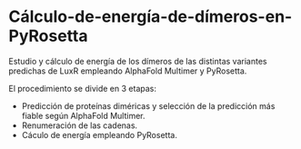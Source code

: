 # Cálculo-de-energía-de-dímeros-en-PyRosetta
Estudio y cálculo de energía de los dímeros de las distintas variantes predichas de LuxR empleando AlphaFold Multimer y PyRosetta. 

El procedimiento se divide en 3 etapas:
- Predicción de proteínas diméricas y selección de la predicción más fiable según AlphaFold Multimer.
- Renumeración de las cadenas.
- Cáculo de energía empleando PyRosetta.
